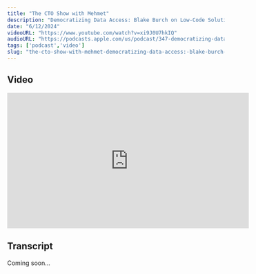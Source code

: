 ```yaml
---
title: "The CTO Show with Mehmet"
description: "Democratizing Data Access: Blake Burch on Low-Code Solutions and AI"
date: "6/12/2024"
videoURL: "https://www.youtube.com/watch?v=xi9J0U7hkIQ"
audioURL: "https://podcasts.apple.com/us/podcast/347-democratizing-data-access-blake-burch-on-low-code/id1664662565?i=1000658862858"
tags: ['podcast','video']
slug: "the-cto-show-with-mehmet-democratizing-data-access:-blake-burch-on-low-code-solutions-and-ai"
---
```


## Video
<iframe width="560" height="315" src="https://www.youtube.com/embed/xi9J0U7hkIQ" frameborder="0" allow="accelerometer; autoplay; clipboard-write; encrypted-media; gyroscope; picture-in-picture" allowfullscreen></iframe>

## Transcript
Coming soon...
